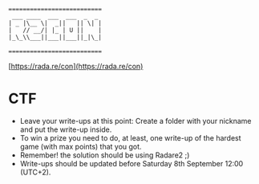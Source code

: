 
	==========================
	 ___ ____  ___  ___  _  _
	| _ |\__ \|  _||   || \| |
	|   // __/| |_ | U ||    |
	|_\_\\___||___||___||_|\_|

	==========================

[https://rada.re/con](https://rada.re/con)

# CTF

* Leave your write-ups at this point: Create a folder with your nickname and put the write-up inside. 
* To win a prize you need to do, at least, one write-up of the hardest game (with max points) that you got. 
* Remember! the solution should be using Radare2 ;) 
* Write-ups should be updated before Saturday 8th September 12:00 (UTC+2).
